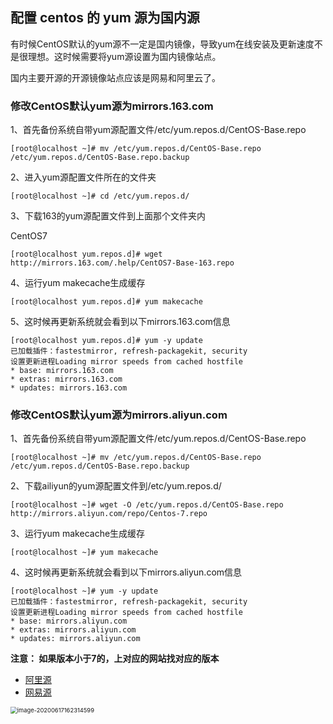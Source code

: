 ## 配置 centos 的 yum 源为国内源

有时候CentOS默认的yum源不一定是国内镜像，导致yum在线安装及更新速度不是很理想。这时候需要将yum源设置为国内镜像站点。

国内主要开源的开源镜像站点应该是网易和阿里云了。

### 修改CentOS默认yum源为mirrors.163.com

1、首先备份系统自带yum源配置文件/etc/yum.repos.d/CentOS-Base.repo

```
[root@localhost ~]# mv /etc/yum.repos.d/CentOS-Base.repo /etc/yum.repos.d/CentOS-Base.repo.backup
```

2、进入yum源配置文件所在的文件夹

```
[root@localhost ~]# cd /etc/yum.repos.d/
```

3、下载163的yum源配置文件到上面那个文件夹内

CentOS7

```
[root@localhost yum.repos.d]# wget http://mirrors.163.com/.help/CentOS7-Base-163.repo
```

4、运行yum makecache生成缓存

```
[root@localhost yum.repos.d]# yum makecache
```

5、这时候再更新系统就会看到以下mirrors.163.com信息

```
[root@localhost yum.repos.d]# yum -y update
已加载插件：fastestmirror, refresh-packagekit, security
设置更新进程Loading mirror speeds from cached hostfile
* base: mirrors.163.com
* extras: mirrors.163.com
* updates: mirrors.163.com
```

### 修改CentOS默认yum源为mirrors.aliyun.com
1、首先备份系统自带yum源配置文件/etc/yum.repos.d/CentOS-Base.repo

```
[root@localhost ~]# mv /etc/yum.repos.d/CentOS-Base.repo /etc/yum.repos.d/CentOS-Base.repo.backup
```

2、下载ailiyun的yum源配置文件到/etc/yum.repos.d/

```
[root@localhost ~]# wget -O /etc/yum.repos.d/CentOS-Base.repo http://mirrors.aliyun.com/repo/Centos-7.repo
```

3、运行yum makecache生成缓存

```
[root@localhost ~]# yum makecache
```

4、这时候再更新系统就会看到以下mirrors.aliyun.com信息

```
[root@localhost ~]# yum -y update
已加载插件：fastestmirror, refresh-packagekit, security
设置更新进程Loading mirror speeds from cached hostfile
* base: mirrors.aliyun.com
* extras: mirrors.aliyun.com
* updates: mirrors.aliyun.com
```

**注意： 如果版本小于7的，上对应的网站找对应的版本**

* [阿里源](http://mirrors.aliyun.com/repo/) 
* [网易源](http://mirrors.163.com/.help/centos.html)

<img src="https://img.mupaie.com/image-20200617162314599.png" alt="image-20200617162314599" style="zoom:67%;" />